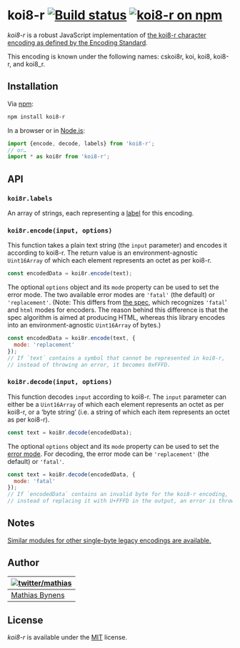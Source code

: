# koi8-r [![Build status](https://github.com/mathiasbynens/koi8-r/workflows/run-checks/badge.svg)](https://github.com/mathiasbynens/koi8-r/actions?query=workflow%3Arun-checks) [![koi8-r on npm](https://img.shields.io/npm/v/koi8-r)](https://www.npmjs.com/package/koi8-r)

_koi8-r_ is a robust JavaScript implementation of [the koi8-r character encoding as defined by the Encoding Standard](https://encoding.spec.whatwg.org/#koi8-r).

This encoding is known under the following names: cskoi8r, koi, koi8, koi8-r, and koi8_r.

## Installation

Via [npm](https://www.npmjs.com/):

```bash
npm install koi8-r
```

In a browser or in [Node.js](https://nodejs.org/):

```js
import {encode, decode, labels} from 'koi8-r';
// or…
import * as koi8r from 'koi8-r';
```

## API

### `koi8r.labels`

An array of strings, each representing a [label](https://encoding.spec.whatwg.org/#label) for this encoding.

### `koi8r.encode(input, options)`

This function takes a plain text string (the `input` parameter) and encodes it according to koi8-r. The return value is an environment-agnostic `Uint16Array` of which each element represents an octet as per koi8-r.

```js
const encodedData = koi8r.encode(text);
```

The optional `options` object and its `mode` property can be used to set the error mode. The two available error modes are `'fatal'` (the default) or `'replacement'`. (Note: This differs from [the spec](https://encoding.spec.whatwg.org/#error-mode), which recognizes `'fatal`' and `html` modes for encoders. The reason behind this difference is that the spec algorithm is aimed at producing HTML, whereas this library encodes into an environment-agnostic `Uint16Array` of bytes.)

```js
const encodedData = koi8r.encode(text, {
  mode: 'replacement'
});
// If `text` contains a symbol that cannot be represented in koi8-r,
// instead of throwing an error, it becomes 0xFFFD.
```

### `koi8r.decode(input, options)`

This function decodes `input` according to koi8-r. The `input` parameter can either be a `Uint16Array` of which each element represents an octet as per koi8-r, or a ‘byte string’ (i.e. a string of which each item represents an octet as per koi8-r).

```js
const text = koi8r.decode(encodedData);
```

The optional `options` object and its `mode` property can be used to set the [error mode](https://encoding.spec.whatwg.org/#error-mode). For decoding, the error mode can be `'replacement'` (the default) or `'fatal'`.

```js
const text = koi8r.decode(encodedData, {
  mode: 'fatal'
});
// If `encodedData` contains an invalid byte for the koi8-r encoding,
// instead of replacing it with U+FFFD in the output, an error is thrown.
```

## Notes

[Similar modules for other single-byte legacy encodings are available.](https://www.npmjs.com/browse/keyword/legacy-encoding)

## Author

| [![twitter/mathias](https://gravatar.com/avatar/24e08a9ea84deb17ae121074d0f17125?s=70)](https://twitter.com/mathias "Follow @mathias on Twitter") |
|---|
| [Mathias Bynens](https://mathiasbynens.be/) |

## License

_koi8-r_ is available under the [MIT](https://mths.be/mit) license.
